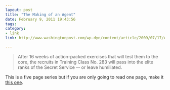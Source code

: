 ```yaml
---
layout: post
title: "The Making of an Agent"
date: February 9, 2011 19:43:56
tags:
category:
- link
link: http://www.washingtonpost.com/wp-dyn/content/article/2009/07/17/AR2009071701785.html

---
```


>After 16 weeks of action-packed exercises that will test them to the core, the recruits in Training Class No. 283 will pass into the elite ranks of the Secret Service -- or leave humiliated.

This is a five page series but if you are only going to read one page, make it [this one](http://www.washingtonpost.com/wp-dyn/content/article/2009/07/17/AR2009071701785_5.html).
